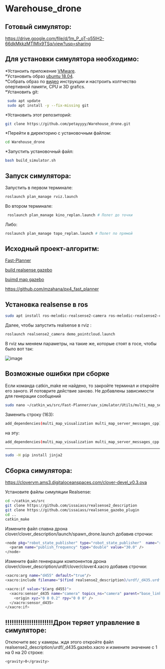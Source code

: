 # Warehouse_drone
## Готовый симулятор:
https://drive.google.com/file/d/1m_P_oT-o55lH2-66dkMkkzMTlMlx9TSq/view?usp=sharing
## Для установки симулятора необходимо:  
*Устаноить приложение [VMware](https://www.vmware.com/go/getworkstation-win).  
*Уcтановить образ [ubuntu 18.04](https://releases.ubuntu.com/18.04/ubuntu-18.04.6-desktop-amd64.iso).  
*Собрать образ по [видео](https://www.youtube.com/watch?v=-UA9ZOUk5ws&t=1s&ab_channel=%D0%AE%D0%BB%D0%B8%D1%8F%D0%A8%D0%B8%D1%88%D0%BA%D0%B0%D0%BD%D0%BE%D0%B2%D0%B0) инструкции и настроить колтчество опертивной памяти, CPU и 3D grafics.  
*Установить git:  
```bash
 sudo apt update  
 sudo apt install -y --fix-missing git
 ```  
*Установить этот репозиторий:  
```bash
git clone https://github.com/petayyyy/Warehouse_drone.git
```  
*Перейти в директорию с установочным файлом:  
```bash
cd Warehouse_drone
```  
*Запустить установочный файл:
```bash
bash build_simulator.sh
```  
## Запуск симулятора:  
Запустить в первом терминале:  
```bash
roslaunch plan_manage rviz.launch
```  
Во втором терминале:  
```bash
 roslaunch plan_manage kino_replan.launch # Полет до точки
 ```  
 Либо:  
 ```bash
 roslaunch plan_manage topo_replan.launch # Полет по прямой
 ```  
## Исходный проект-алгоритм:  
[Fast-Planner](https://github.com/HKUST-Aerial-Robotics/Fast-Planner)  
 
[build realsense gazebo](https://www.youtube.com/watch?v=hpUCG6K5muI&ab_channel=RangelAlvarado)  

[buimd map gazebo](https://github.com/mit-acl/swarm_simulator)  

https://github.com/mzahana/px4_fast_planner

## Установка realsense в ros  
```bash
sudo apt install ros-melodic-realsense2-camera ros-melodic-realsense2-camera-dbgsym ros-melodic-realsense2-description 
 ```  
 Далее, чтобы запустить realsense в rviz :  
 ```bash
roslaunch realsense2_camera demo_pointcloud.launch
 ```  
 В rviz мы меняем параметры, на такие же, которые стоят в госе, чтобы было вот так:
 
![image](https://user-images.githubusercontent.com/31032527/195205989-6eaafcf6-48f3-4573-876e-b63b682279f7.png)
## Возможные ошибки при сборке  
Если команда catkin_make не найдено, то закройте терминал и откройте его заного. И потоврите действие заново.
Не добавлены зависимости для генерации сообщений  
```bash  
sudo nano ~/catkin_ws/src/Fast-Planner/uav_simulator/Utils/multi_map_server/CMakeLists.txt
```
Заменить строку (163):
```bash  
add_dependencies(multi_map_visualization multi_map_server_messages_cpp)
```
на эту:
```bash  
add_dependencies(multi_map_visualization multi_map_server_messages_cpp multi_map_server_generate_messages_cpp)
```  
____________________  
```bash
sudo -H pip install jinja2
```
## Сборка симулятора:
https://clovervm.ams3.digitaloceanspaces.com/clover-devel_v0.3.ova  

Установите файлы симуляции Realsense:
```bash
cd ~/catkin_ws/src
git clone https://github.com/issaiass/realsense2_description
git clone https://github.com/issaiass/realsense_gazebo_plugin
cd ..
catkin_make
```
Измените файл спавна дрона clover/clover_description/launch/spawn_drone.launch добавив строчки:
```bash
<node pkg="robot_state_publisher" type="robot_state_publisher"  name="robot_state_publisher">
  <param name="publish_frequency" type="double" value="30.0" />
</node>
```
Измените файл гененрации компонентов дрона clover/clover_description/urdf/clover/clover4.xacro добавив строчки:
```bash
<xacro:arg name="d455" default="true"/>
<xacro:include filename="$(find realsense2_description)/urdf/_d435.urdf.xacro"/>

<xacro:if value="$(arg d455)">
  <xacro:sensor_d435 name="camera" topics_ns="camera" parent="base_link" publish_pointcloud="true">
    <origin xyz="0 0 0.2" rpy="0 0 0" />
  </xacro:sensor_d435>
</xacro:if>
```
## !!!!!!!!!!!!!!!!!!!!!!Дрон теряет управление в симуляторе:
Отключите вес у камеры. ждя этого откройте файл realsense2_description/urdf/_d435.gazebo.xacro и измените значение с 1 на 0 на 20 строке:  
```bash
<gravity>0</gravity>
```
